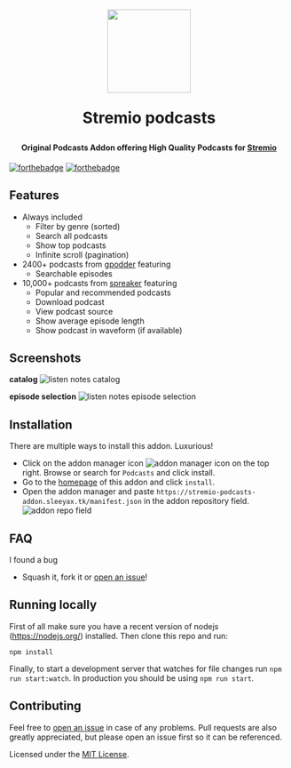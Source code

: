 <h1 align="center">
  <img width="150" src="https://i.imgur.com/7UJTRkI.png" />
  <p>Stremio podcasts</p>
</h1>

<h4 align="center">Original Podcasts Addon offering High Quality Podcasts for <a href="https://www.stremio.com/" target="_blank">Stremio</a>
</h4>

[![forthebadge](https://forthebadge.com/images/badges/built-with-love.svg)](https://forthebadge.com) [![forthebadge](https://forthebadge.com/images/badges/for-you.svg)](https://forthebadge.com)

## Features
* Always included
    * Filter by genre (sorted)
    * Search all podcasts
    * Show top podcasts
    * Infinite scroll (pagination)
* 2400+ podcasts from [gpodder](https://www.gpodder.net/) featuring
    * Searchable episodes
* 10,000+ podcasts from [spreaker](https://www.spreaker.com/) featuring
    * Popular and recommended podcasts
    * Download podcast
    * View podcast source
    * Show average episode length
    * Show podcast in waveform (if available)

## Screenshots
**catalog**
![listen notes catalog](https://i.imgur.com/AGcNgNj.jpg)

**episode selection**
![listen notes episode selection](https://i.imgur.com/sNhsNND.jpg)

## Installation
There are multiple ways to install this addon. Luxurious!
* Click on the addon manager icon ![addon manager icon](https://i.imgur.com/oFBLNem.png) on the top right. Browse or search for `Podcasts` and click install. 
* Go to the [homepage](https://stremio-podcasts-addon.sleeyax.tk/) of this addon and click `install`.
* Open the addon manager and paste `https://stremio-podcasts-addon.sleeyax.tk/manifest.json` in the addon repository field.<br>
![addon repo field](https://i.imgur.com/RODMkww.png)

## FAQ
I found a bug
- Squash it, fork it or [open an issue](https://github.com/sleeyax/stremio-podcasts-addon/issues/new)!

## Running locally
First of all make sure you have a recent version of nodejs (https://nodejs.org/) installed. Then clone this repo and run:
```
npm install
```
Finally, to start a development server that watches for file changes run `npm run start:watch`. In production you should be using `npm run start`.

## Contributing
Feel free to [open an issue](https://github.com/sleeyax/stremio-podcasts-addon/issues/new) in case of any problems. Pull requests are also greatly appreciated, but please open an issue first so it can be referenced.

Licensed under the [MIT License](https://mit-license.org/).

